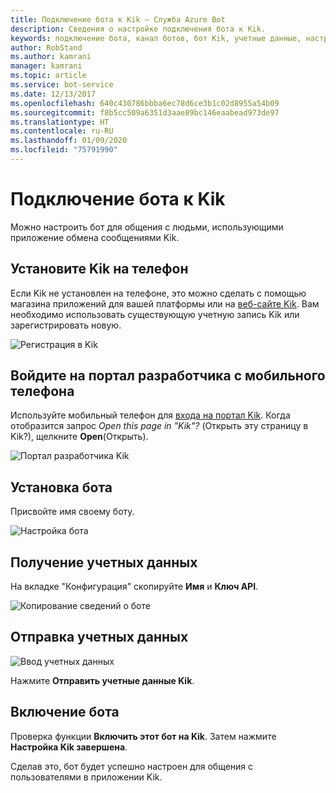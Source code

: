 ```yaml
---
title: Подключение бота к Kik — Служба Azure Bot
description: Сведения о настройке подключения бота к Kik.
keywords: подключение бота, канал ботов, бот Kik, учетные данные, настройка, телефон
author: RobStand
ms.author: kamrani
manager: kamrani
ms.topic: article
ms.service: bot-service
ms.date: 12/13/2017
ms.openlocfilehash: 640c430786bbba6ec78d6ce3b1c02d8955a54b09
ms.sourcegitcommit: f8b5cc509a6351d3aae89bc146eaabead973de97
ms.translationtype: HT
ms.contentlocale: ru-RU
ms.lasthandoff: 01/09/2020
ms.locfileid: "75791990"
---
```

# <a name="connect-a-bot-to-kik"></a>Подключение бота к Kik

Можно настроить бот для общения с людьми, использующими приложение обмена сообщениями Kik.

## <a name="install-kik-on-your-phone"></a>Установите Kik на телефон

Если Kik не установлен на телефоне, это можно сделать с помощью магазина приложений для вашей платформы или на <a href="https://www.kik.com/" target="_blank">веб-сайте Kik</a>. Вам необходимо использовать существующую учетную запись Kik или зарегистрировать новую.

![Регистрация в Kik](./media/channels/kik-signup.png)

## <a name="log-into-the-dev-portal-with-your-mobile-phone"></a>Войдите на портал разработчика с мобильного телефона

Используйте мобильный телефон для <a href="https://dev.kik.com" target="_blank">входа на портал Kik</a>. Когда отобразится запрос _Open this page in "Kik"?_ (Открыть эту страницу в Kik?), щелкните **Open**(Открыть). 

![Портал разработчика Kik](./media/channels/kik-dev-portal.png)

## <a name="follow-the-bot-setup-process"></a>Установка бота

Присвойте имя своему боту.

![Настройка бота](./media/channels/kik-phone.png)

## <a name="gather-credentials"></a>Получение учетных данных

На вкладке "Конфигурация" скопируйте **Имя** и **Ключ API**.

![Копирование сведений о боте](./media/channels/kik-configure.png)

## <a name="submit-credentials"></a>Отправка учетных данных

![Ввод учетных данных](./media/channels/kik-creds.png)

Нажмите **Отправить учетные данные Kik**.

## <a name="enable-the-bot"></a>Включение бота

Проверка функции **Включить этот бот на Kik**. Затем нажмите **Настройка Kik завершена**.

Сделав это, бот будет успешно настроен для общения с пользователями в приложении Kik.
